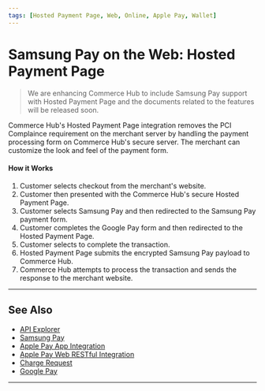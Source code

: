 ```yaml
---
tags: [Hosted Payment Page, Web, Online, Apple Pay, Wallet]
---
```


# Samsung Pay on the Web: Hosted Payment Page

<!-- theme: danger -->
> We are enhancing Commerce Hub to include Samsung Pay support with Hosted Payment Page and the documents related to the features will be released soon.

Commerce Hub's Hosted Payment Page integration removes the PCI Complaince requirement on the merchant server by handling the payment processing form on Commerce Hub's secure server. The merchant can customize the look and feel of the payment form.

#### How it Works

1. Customer selects checkout from the merchant's website.
2. Customer then presented with the Commerce Hub's secure Hosted Payment Page.
3. Customer selects Samsung Pay and then redirected to the Samsung Pay payment form.
4. Customer completes the Google Pay form and then redirected to the Hosted Payment Page.
5. Customer selects to complete the transaction.
6. Hosted Payment Page submits the encrypted Samsung Pay payload to Commerce Hub.
7. Commerce Hub attempts to process the transaction and sends the response to the merchant website.

---

## See Also

- [API Explorer](../api/?type=post&path=/payments/v1/charges)
- [Samsung Pay](?path=docs/Online-Mobile-Digital/Wallets-AltPayments/Samsung-Pay/Samsung-Pay.md)
- [Apple Pay App Integration](?path=docs/Online-Mobile-Digital/Wallets-AltPayments/Apple-Pay/Apple-Pay-App.md)
- [Apple Pay Web RESTful Integration](?path=docs/Online-Mobile-Digital/Wallets-AltPayments/Apple-Pay/Apple-Pay-Web-REST.md)
- [Charge Request](?path=docs/Resources/API-Documents/Payments/Charges.md)
- [Google Pay](?path=docs/Online-Mobile-Digital/Wallets-AltPayments/Google-Pay/Google-Pay.md)

---
